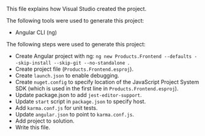 This file explains how Visual Studio created the project.

The following tools were used to generate this project:
- Angular CLI (ng)

The following steps were used to generate this project:
- Create Angular project with ng: `ng new Products.Frontend --defaults --skip-install --skip-git --no-standalone `.
- Create project file (`Products.Frontend.esproj`).
- Create `launch.json` to enable debugging.
- Create `nuget.config` to specify location of the JavaScript Project System SDK (which is used in the first line in `Products.Frontend.esproj`).
- Update package.json to add `jest-editor-support`.
- Update `start` script in `package.json` to specify host.
- Add `karma.conf.js` for unit tests.
- Update `angular.json` to point to `karma.conf.js`.
- Add project to solution.
- Write this file.
